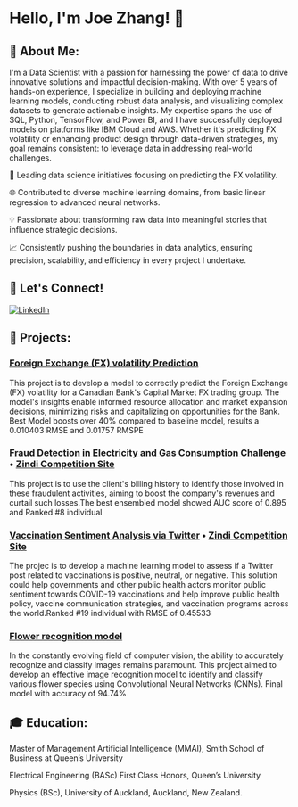 # Hello, I'm Joe Zhang! 👋
## 🌱 About Me:
I'm a Data Scientist with a passion for harnessing the power of data to drive innovative solutions and impactful decision-making. With over 5 years of hands-on experience, I specialize in building and deploying machine learning models, conducting robust data analysis, and visualizing complex datasets to generate actionable insights. My expertise spans the use of SQL, Python, TensorFlow, and Power BI, and I have successfully deployed models on platforms like IBM Cloud and AWS. Whether it's predicting FX volatility or enhancing product design through data-driven strategies, my goal remains consistent: to leverage data in addressing real-world challenges.

🔭 Leading data science initiatives focusing on predicting the FX volatility.

🌐 Contributed to diverse machine learning domains, from basic linear regression to advanced neural networks.

💡 Passionate about transforming raw data into meaningful stories that influence strategic decisions.

📈 Consistently pushing the boundaries in data analytics, ensuring precision, scalability, and efficiency in every project I undertake.

## 💬 Let's Connect!

<a href="https://www.linkedin.com/in/joe-z-86354032/" target="_blank"><img alt="LinkedIn" src="https://img.shields.io/badge/linkedin-%230077B5.svg?&style=for-the-badge&logo=linkedin&logoColor=white" /></a> 

## 🚀 Projects:
### [Foreign Exchange (FX) volatility Prediction](https://github.com/joez2fly/FX_Volatility_Predection) 
This project is to develop a model to correctly predict the Foreign Exchange (FX) volatility for a Canadian Bank's Capital Market FX trading group. The model's insights enable informed resource allocation and market expansion decisions, minimizing risks and capitalizing on opportunities for the Bank. Best Model boosts over 40% compared to baseline model, results a 0.010403 RMSE and 0.01757 RMSPE 
### [Fraud Detection in Electricity and Gas Consumption Challenge](https://github.com/joez2fly/Fraud_Detection)  •  [Zindi Competition Site](https://zindi.africa/competitions/fraud-detection-in-electricity-and-gas-consumption-challenge)
This project is to use the client's billing history to identify those involved in these fraudulent activities, aiming to boost the company's revenues and curtail such losses.The best ensembled model showed AUC score of 0.895 and Ranked #8 individual 
### [Vaccination Sentiment Analysis via Twitter](https://github.com/joez2fly/Vaccine_Twitter_Sentiment_Analysis)  •  [Zindi Competition Site](https://zindi.africa/competitions/to-vaccinate-or-not-to-vaccinate)
The projec is to develop a machine learning model to assess if a Twitter post related to vaccinations is positive, neutral, or negative. This solution could help governments and other public health actors monitor public sentiment towards COVID-19 vaccinations and help improve public health policy, vaccine communication strategies, and vaccination programs across the world.Ranked #19 individual with RMSE of 0.45533
### [Flower recognition model](https://github.com/joez2fly/Flower_recognition)
In the constantly evolving field of computer vision, the ability to accurately recognize and classify images remains paramount. This project aimed to develop an effective image recognition model to identify and classify various flower species using Convolutional Neural Networks (CNNs). Final model with accuracy of 94.74% 

## 🎓 Education:
Master of Management Artificial Intelligence (MMAI), Smith School of Business at Queen’s University

Electrical Engineering (BASc) First Class Honors, Queen’s University

Physics (BSc), University of Auckland, Auckland, New Zealand.
